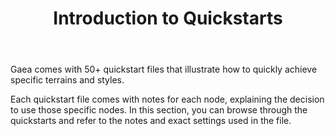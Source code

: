 ﻿---
uid: quickstarts
title: Introduction to Quickstarts
---

Gaea comes with 50+ quickstart files that illustrate how to quickly achieve specific terrains and styles.

Each quickstart file comes with notes for each node, explaining the decision to use those specific nodes. In this section, you can browse through the quickstarts and refer to the notes and exact settings used in the file.